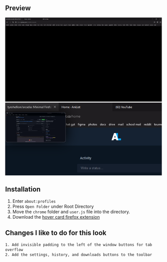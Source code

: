 ## Preview
![](https://github.com/tyrohellion/arcadia/blob/master/preview.png)
![](https://github.com/tyrohellion/arcadia/blob/master/hovercard.png)

## Installation

1. Enter `about:profiles`
2. Press `Open Folder` under Root Directory
3. Move the `chrome` folder and `user.js` file into the directory.
4. Download the [hover card firefox extension](https://github.com/easonwong-de/Tab-Preview-On-Hover)


## Changes I like to do for this look
    1. Add invisible padding to the left of the window buttons for tab overflow 
    2. Add the settings, history, and downloads buttons to the toolbar
